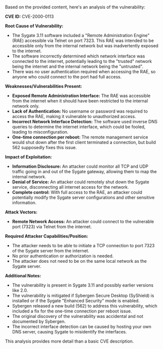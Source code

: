 Based on the provided content, here's an analysis of the vulnerability:

**CVE ID:** CVE-2000-0113

**Root Cause of Vulnerability:**
- The Sygate 3.11 software included a "Remote Administration Engine" (RAE) accessible via Telnet on port 7323. This RAE was intended to be accessible only from the internal network but was inadvertently exposed to the internet.
- The software incorrectly determined which network interface was connected to the internet, potentially leading to the "trusted" network being the internet and the internal network being the "untrusted".
- There was no user authentication required when accessing the RAE, so anyone who could connect to the port had full access.

**Weaknesses/Vulnerabilities Present:**
- **Exposed Remote Administration Interface:** The RAE was accessible from the internet when it should have been restricted to the internal network only.
- **Lack of Authentication:** No username or password was required to access the RAE, making it vulnerable to unauthorized access.
- **Incorrect Network Interface Detection:** The software used inverse DNS queries to determine the internet interface, which could be fooled, leading to misconfiguration.
- **One-time connection per reboot:** The remote management service would shut down after the first client terminated a connection, but build 562 supposedly fixes this issue.

**Impact of Exploitation:**
- **Information Disclosure:** An attacker could monitor all TCP and UDP traffic going in and out of the Sygate gateway, allowing them to map the internal network.
- **Denial of Service:** An attacker could remotely shut down the Sygate service, disconnecting all internet access for the network.
- **Complete control:** With full access to the RAE, an attacker could potentially modify the Sygate server configurations and other sensitive information.

**Attack Vectors:**
- **Remote Network Access:** An attacker could connect to the vulnerable port (7323) via Telnet from the internet.

**Required Attacker Capabilities/Position:**
- The attacker needs to be able to initiate a TCP connection to port 7323 of the Sygate server from the internet.
- No prior authentication or authorization is needed.
- The attacker does not need to be on the same local network as the Sygate server.

**Additional Notes:**
- The vulnerability is present in Sygate 3.11 and possibly earlier versions like 2.0.
- The vulnerability is mitigated if Sybergen Secure Desktop (SyShield) is installed or if the Sygate "Enhanced Security" mode is enabled.
- Sybergen released a new build (562) to address this vulnerability, which included a fix for the one-time connection per reboot issue.
- The original discovery of the vulnerability was accidental and not documented by Sybergen.
- The incorrect interface detection can be caused by hosting your own DNS server, causing Sygate to misidentify the interfaces.

This analysis provides more detail than a basic CVE description.